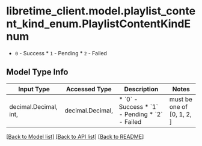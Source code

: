 # libretime_client.model.playlist_content_kind_enum.PlaylistContentKindEnum

* `0` - Success * `1` - Pending * `2` - Failed

## Model Type Info
Input Type | Accessed Type | Description | Notes
------------ | ------------- | ------------- | -------------
decimal.Decimal, int,  | decimal.Decimal,  | * &#x60;0&#x60; - Success * &#x60;1&#x60; - Pending * &#x60;2&#x60; - Failed | must be one of [0, 1, 2, ] 

[[Back to Model list]](../../README.md#documentation-for-models) [[Back to API list]](../../README.md#documentation-for-api-endpoints) [[Back to README]](../../README.md)

